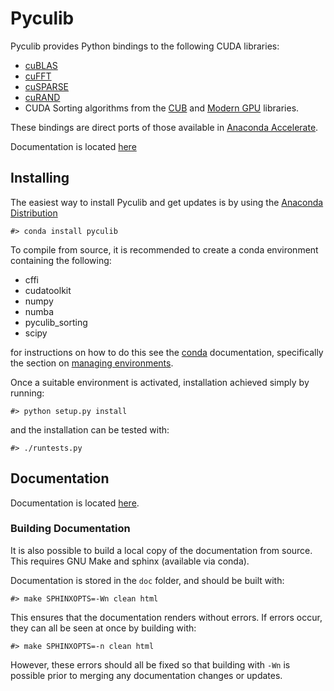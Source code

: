 # Pyculib

Pyculib provides Python bindings to the following CUDA libraries:

 * [cuBLAS](https://developer.nvidia.com/cublas)
 * [cuFFT](https://developer.nvidia.com/cufft)
 * [cuSPARSE](https://developer.nvidia.com/cusparse)
 * [cuRAND](https://developer.nvidia.com/curand)
 * CUDA Sorting algorithms from the [CUB](https://nvlabs.github.io/cub/) and
   [Modern GPU](https://github.com/moderngpu/moderngpu) libraries.

These bindings are direct ports of those available in [Anaconda
Accelerate](https://docs.continuum.io/accelerate/cuda-libs).

Documentation is located [here](LINK_TO_DOCS)

## Installing

The easiest way to install Pyculib and get updates is by using the [Anaconda
Distribution](https://www.continuum.io/downloads)

```
#> conda install pyculib
```

To compile from source, it is recommended to create a conda environment
containing the following:

 * cffi
 * cudatoolkit
 * numpy
 * numba
 * pyculib\_sorting
 * scipy

for instructions on how to do this see the [conda](https://conda.io/docs/)
documentation, specifically the section on [managing
environments](https://conda.io/docs/using/envs.html#managing-environments).

Once a suitable environment is activated, installation achieved simply by
running:

```
#> python setup.py install
```

and the installation can be tested with:

```
#> ./runtests.py
```


## Documentation

Documentation is located [here](LINK_TO_DOCS).

### Building Documentation

It is also possible to build a local copy of the documentation from source.
This requires GNU Make and sphinx (available via conda).


Documentation is stored in the `doc` folder, and should be built with:

```
#> make SPHINXOPTS=-Wn clean html
```

This ensures that the documentation renders without errors. If errors occur,
they can all be seen at once by building with:

```
#> make SPHINXOPTS=-n clean html
```

However, these errors should all be fixed so that building with `-Wn` is
possible prior to merging any documentation changes or updates.

